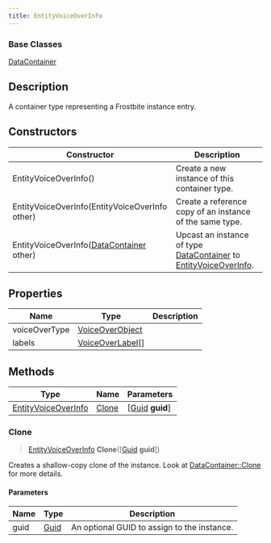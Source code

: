 ```yaml
---
title: EntityVoiceOverInfo
---
```

### Base Classes

[DataContainer](/vext/ref/shared/class/datacontainer)

## Description

A container type representing a Frostbite instance entry.

## Constructors

| Constructor                                                                    | Description                                                                                                                   |
| ------------------------------------------------------------------------------ | ----------------------------------------------------------------------------------------------------------------------------- |
| EntityVoiceOverInfo()                                                          | Create a new instance of this container type.                                                                                 |
| EntityVoiceOverInfo(EntityVoiceOverInfo other)                                 | Create a reference copy of an instance of the same type.                                                                      |
| EntityVoiceOverInfo([DataContainer](/vext/ref/shared/class/datacontainer) other) | Upcast an instance of type [DataContainer](/vext/ref/shared/class/datacontainer) to [EntityVoiceOverInfo](/vext/ref/fb/entityvoiceoverinfo/). |

## Properties

| Name          | Type                                 | Description |
| ------------- | ------------------------------------ | ----------- |
| voiceOverType | [VoiceOverObject](/vext/ref/fb/voiceoverobject/)   |             |
| labels        | [VoiceOverLabel](/vext/ref/fb/voiceoverlabel/)\[\] |             |

## Methods

| Type                                       | Name            | Parameters                                     |
| ------------------------------------------ | --------------- | ---------------------------------------------- |
| [EntityVoiceOverInfo](/vext/ref/fb/entityvoiceoverinfo/) | [Clone](#clone) | \[[Guid](/vext/ref/shared/class/guid) **guid**\] |

### Clone

> [EntityVoiceOverInfo](/vext/ref/fb/entityvoiceoverinfo/) **Clone**(\[[Guid](/vext/ref/shared/class/guid) **guid**\])

Creates a shallow-copy clone of the instance. Look at [DataContainer::Clone](/vext/ref/shared/class/datacontainer#clone) for more details.

#### Parameters

| Name | Type                              | Description                                 |
| ---- | --------------------------------- | ------------------------------------------- |
| guid | [Guid](/vext/ref/shared/class/guid) | An optional GUID to assign to the instance. |
